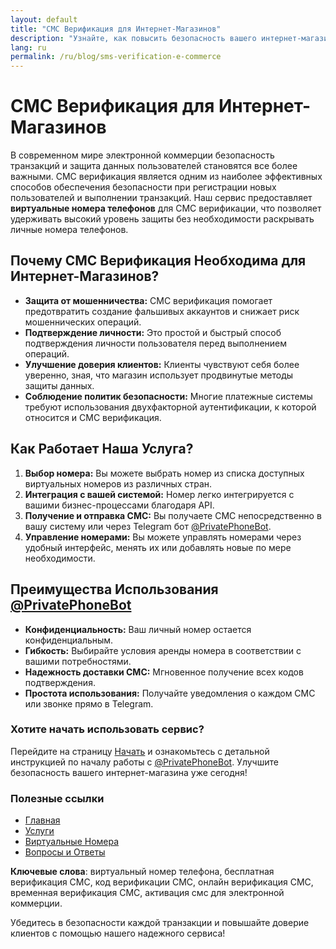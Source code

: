 ```yaml
---
layout: default
title: "СМС Верификация для Интернет-Магазинов"
description: "Узнайте, как повысить безопасность вашего интернет-магазина с помощью СМС верификации."
lang: ru
permalink: /ru/blog/sms-verification-e-commerce
---
```


# СМС Верификация для Интернет-Магазинов

В современном мире электронной коммерции безопасность транзакций и защита данных пользователей становятся все более важными. СМС верификация является одним из наиболее эффективных способов обеспечения безопасности при регистрации новых пользователей и выполнении транзакций. Наш сервис предоставляет **виртуальные номера телефонов** для СМС верификации, что позволяет удерживать высокий уровень защиты без необходимости раскрывать личные номера телефонов.

## Почему СМС Верификация Необходима для Интернет-Магазинов?

- **Защита от мошенничества:** СМС верификация помогает предотвратить создание фальшивых аккаунтов и снижает риск мошеннических операций.
- **Подтверждение личности:** Это простой и быстрый способ подтверждения личности пользователя перед выполнением операций.
- **Улучшение доверия клиентов:** Клиенты чувствуют себя более уверенно, зная, что магазин использует продвинутые методы защиты данных.
- **Соблюдение политик безопасности:** Многие платежные системы требуют использования двухфакторной аутентификации, к которой относится и СМС верификация.

## Как Работает Наша Услуга?

1. **Выбор номера:** Вы можете выбрать номер из списка доступных виртуальных номеров из различных стран.
2. **Интеграция с вашей системой:** Номер легко интегрируется с вашими бизнес-процессами благодаря API.
3. **Получение и отправка СМС:** Вы получаете СМС непосредственно в вашу систему или через Telegram бот [@PrivatePhoneBot](https://t.me/PrivatePhoneBot).
4. **Управление номерами:** Вы можете управлять номерами через удобный интерфейс, менять их или добавлять новые по мере необходимости.

## Преимущества Использования [@PrivatePhoneBot](https://t.me/PrivatePhoneBot)

- **Конфиденциальность:** Ваш личный номер остается конфиденциальным.
- **Гибкость:** Выбирайте условия аренды номера в соответствии с вашими потребностями.
- **Надежность доставки СМС:** Мгновенное получение всех кодов подтверждения.
- **Простота использования:** Получайте уведомления о каждом СМС или звонке прямо в Telegram.

### Хотите начать использовать сервис?

Перейдите на страницу [Начать](/ru/get-started) и ознакомьтесь с детальной инструкцией по началу работы с [@PrivatePhoneBot](https://t.me/PrivatePhoneBot). Улучшите безопасность вашего интернет-магазина уже сегодня!

### Полезные ссылки

- [Главная](/ru/)
- [Услуги](/ru/services)
- [Виртуальные Номера](/ru/virtual-phone-numbers)
- [Вопросы и Ответы](/ru/faq)

**Ключевые слова**: виртуальный номер телефона, бесплатная верификация СМС, код верификации СМС, онлайн верификация СМС, временная верификация СМС, активация смс для электронной коммерции.

Убедитесь в безопасности каждой транзакции и повышайте доверие клиентов с помощью нашего надежного сервиса!
